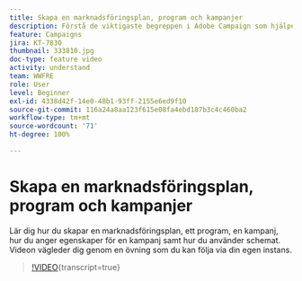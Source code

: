 ```yaml
---
title: Skapa en marknadsföringsplan, program och kampanjer
description: Förstå de viktigaste begreppen i Adobe Campaign som hjälper dig att effektivt planera, genomföra och mäta tvärkanals-marknadsföringskampanjer.
feature: Campaigns
jira: KT-7830
thumbnail: 333810.jpg
doc-type: feature video
activity: understand
team: WWFRE
role: User
level: Beginner
exl-id: 4338d42f-14e0-48b1-93ff-2155e6ed9f10
source-git-commit: 116a24a8aa123f615e08fa4ebd187b3c4c460ba2
workflow-type: tm+mt
source-wordcount: '71'
ht-degree: 100%

---
```


# Skapa en marknadsföringsplan, program och kampanjer

Lär dig hur du skapar en marknadsföringsplan, ett program, en kampanj, hur du anger egenskaper för en kampanj samt hur du använder schemat.
Videon vägleder dig genom en övning som du kan följa via din egen instans.

>[!VIDEO](https://video.tv.adobe.com/v/333810?quality=12&learn=on){transcript=true}
